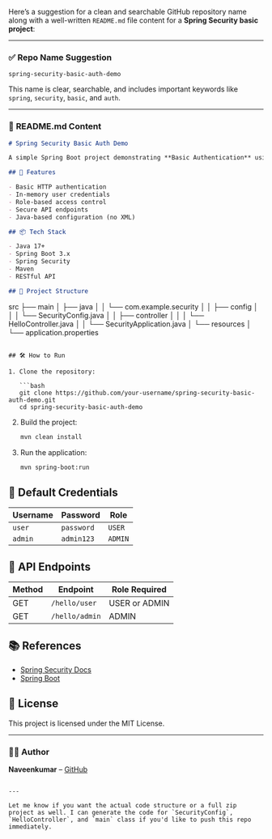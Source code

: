 Here’s a suggestion for a clean and searchable GitHub repository name along with a well-written `README.md` file content for a **Spring Security basic project**:

---

### ✅ **Repo Name Suggestion**  
`spring-security-basic-auth-demo`

This name is clear, searchable, and includes important keywords like `spring`, `security`, `basic`, and `auth`.

---

### 📄 **README.md Content**

```markdown
# Spring Security Basic Auth Demo

A simple Spring Boot project demonstrating **Basic Authentication** using **Spring Security**.

## 🔐 Features

- Basic HTTP authentication
- In-memory user credentials
- Role-based access control
- Secure API endpoints
- Java-based configuration (no XML)

## 📦 Tech Stack

- Java 17+
- Spring Boot 3.x
- Spring Security
- Maven
- RESTful API

## 📁 Project Structure

```
src
├── main
│   ├── java
│   │   └── com.example.security
│   │       ├── config
│   │       │   └── SecurityConfig.java
│   │       ├── controller
│   │       │   └── HelloController.java
│   │       └── SecurityApplication.java
│   └── resources
│       └── application.properties
```

## 🛠️ How to Run

1. Clone the repository:

   ```bash
   git clone https://github.com/your-username/spring-security-basic-auth-demo.git
   cd spring-security-basic-auth-demo
   ```

2. Build the project:

   ```bash
   mvn clean install
   ```

3. Run the application:

   ```bash
   mvn spring-boot:run
   ```

## 🔑 Default Credentials

| Username | Password | Role     |
|----------|----------|----------|
| `user`   | `password` | `USER`   |
| `admin`  | `admin123` | `ADMIN`  |

## 🔗 API Endpoints

| Method | Endpoint         | Role Required |
|--------|------------------|----------------|
| GET    | `/hello/user`    | USER or ADMIN  |
| GET    | `/hello/admin`   | ADMIN          |

## 📚 References

- [Spring Security Docs](https://docs.spring.io/spring-security/site/docs/current/reference/html5/)
- [Spring Boot](https://spring.io/projects/spring-boot)

## 📄 License

This project is licensed under the MIT License.

---

### 👨‍💻 Author

**Naveenkumar** – [GitHub](https://github.com/your-naveen05k)

```

---

Let me know if you want the actual code structure or a full zip project as well. I can generate the code for `SecurityConfig`, `HelloController`, and `main` class if you'd like to push this repo immediately.
